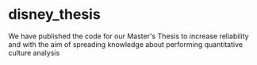 # disney_thesis
We have published the code for our Master's Thesis to increase reliability and with the aim of spreading knowledge about performing quantitative culture analysis
